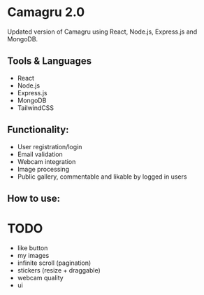 # Camagru 2.0
Updated version of Camagru using React, Node.js, Express.js and MongoDB.

## Tools & Languages
* React
* Node.js
* Express.js
* MongoDB
* TailwindCSS


## Functionality:
* User registration/login
* Email validation
* Webcam integration
* Image processing
* Public gallery, commentable and likable by logged in users

<!-- <img src="https://user-images.githubusercontent.com/95418273/224975281-92ec9393-7003-4869-b74d-05ecc81efad4.gif" alt="login intro" width="500" height="400"> -->

## How to use:

# TODO
* like button
* my images
* infinite scroll (pagination)
* stickers (resize + draggable)
* webcam quality
* ui
